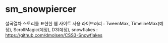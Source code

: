 # sm_snowpiercer
설국열차 스토리를 표현한 웹 사이트 
 사용 라이브러리 : TweenMax, TimelineMax(예정), ScrollMagic(예정), D3(예정), 
 snowflakes : https://github.com/dmolsen/CSS3-Snowflakes 

